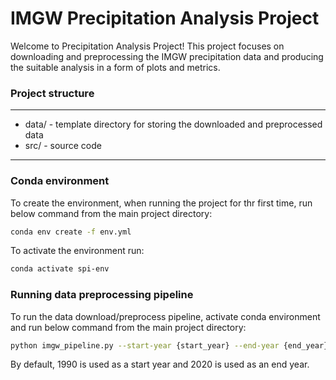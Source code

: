 # IMGW Precipitation Analysis Project

Welcome to Precipitation Analysis Project! This project focuses on downloading and preprocessing the IMGW precipitation data and producing the suitable analysis in a form of plots and metrics.

### Project structure
------------------------
* data/ - template directory for storing the downloaded and preprocessed data
* src/ - source code
 -----------------------

### Conda environment
To create the environment, when running the project for thr first time, run below command from the main project directory:
```sh
conda env create -f env.yml
```
To activate the environment run:
```sh
conda activate spi-env
```

### Running data preprocessing pipeline
To run the data download/preprocess pipeline, activate conda environment and run below command from the main project directory:
```sh
python imgw_pipeline.py --start-year {start_year} --end-year {end_year}
```
By default, 1990 is used as a start year and 2020 is used as an end year.



   
   
   

